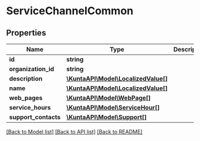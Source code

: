 # ServiceChannelCommon

## Properties
Name | Type | Description | Notes
------------ | ------------- | ------------- | -------------
**id** | **string** |  | [optional] 
**organization_id** | **string** |  | [optional] 
**description** | [**\KuntaAPI\Model\LocalizedValue[]**](LocalizedValue.md) |  | [optional] 
**name** | [**\KuntaAPI\Model\LocalizedValue[]**](LocalizedValue.md) |  | [optional] 
**web_pages** | [**\KuntaAPI\Model\WebPage[]**](WebPage.md) |  | [optional] 
**service_hours** | [**\KuntaAPI\Model\ServiceHour[]**](ServiceHour.md) |  | [optional] 
**support_contacts** | [**\KuntaAPI\Model\Support[]**](Support.md) |  | [optional] 

[[Back to Model list]](../README.md#documentation-for-models) [[Back to API list]](../README.md#documentation-for-api-endpoints) [[Back to README]](../README.md)


